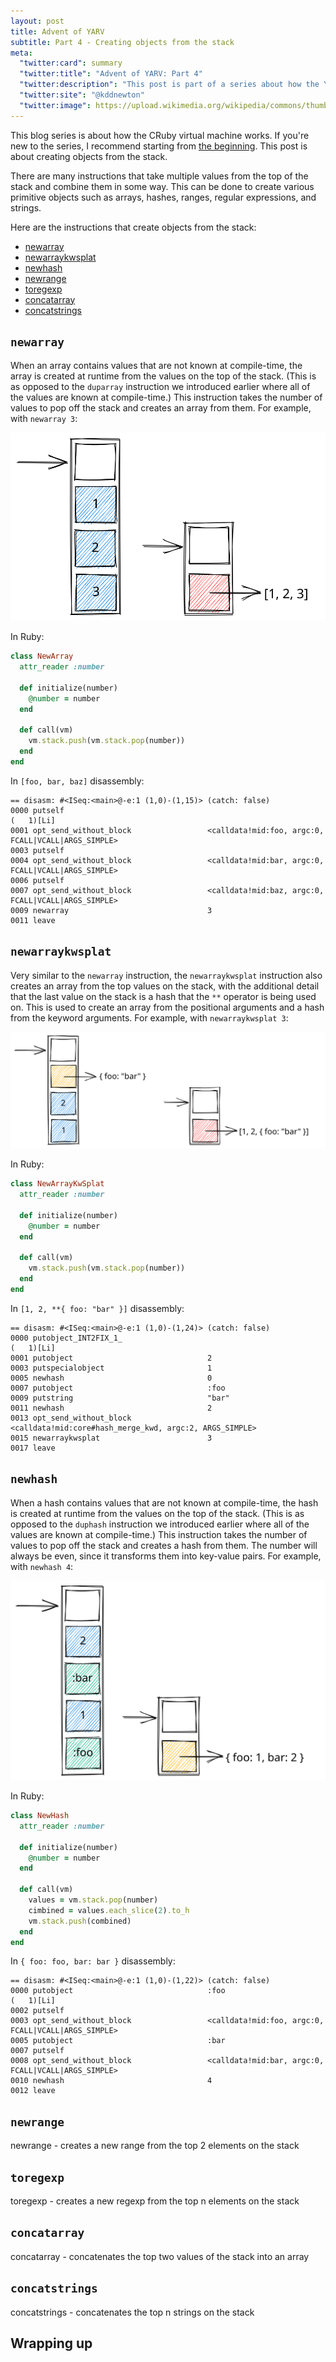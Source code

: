```yaml
---
layout: post
title: Advent of YARV
subtitle: Part 4 - Creating objects from the stack
meta:
  "twitter:card": summary
  "twitter:title": "Advent of YARV: Part 4"
  "twitter:description": "This post is part of a series about how the YARV virtual machine works."
  "twitter:site": "@kddnewton"
  "twitter:image": https://upload.wikimedia.org/wikipedia/commons/thumb/7/73/Ruby_logo.svg/1200px-Ruby_logo.svg.png
---
```


This blog series is about how the CRuby virtual machine works. If you're new to the series, I recommend starting from [the beginning](/2022/11/30/advent-of-yarv-part-0). This post is about creating objects from the stack.

There are many instructions that take multiple values from the top of the stack and combine them in some way. This can be done to create various primitive objects such as arrays, hashes, ranges, regular expressions, and strings.

Here are the instructions that create objects from the stack:

- [newarray](#newarray)
- [newarraykwsplat](#newarraykwsplat)
- [newhash](#newhash)
- [newrange](#newrange)
- [toregexp](#toregexp)
- [concatarray](#concatarray)
- [concatstrings](#concatstrings)

## `newarray`

When an array contains values that are not known at compile-time, the array is created at runtime from the values on the top of the stack. (This is as opposed to the `duparray` instruction we introduced earlier where all of the values are known at compile-time.) This instruction takes the number of values to pop off the stack and creates an array from them. For example, with `newarray 3`:

![newarray](/assets/aoy/part4-newarray.svg)

In Ruby:

```ruby
class NewArray
  attr_reader :number

  def initialize(number)
    @number = number
  end

  def call(vm)
    vm.stack.push(vm.stack.pop(number))
  end
end
```

In `[foo, bar, baz]` disassembly:

```
== disasm: #<ISeq:<main>@-e:1 (1,0)-(1,15)> (catch: false)
0000 putself                                                          (   1)[Li]
0001 opt_send_without_block                 <calldata!mid:foo, argc:0, FCALL|VCALL|ARGS_SIMPLE>
0003 putself
0004 opt_send_without_block                 <calldata!mid:bar, argc:0, FCALL|VCALL|ARGS_SIMPLE>
0006 putself
0007 opt_send_without_block                 <calldata!mid:baz, argc:0, FCALL|VCALL|ARGS_SIMPLE>
0009 newarray                               3
0011 leave
```

## `newarraykwsplat`

Very similar to the `newarray` instruction, the `newarraykwsplat` instruction also creates an array from the top values on the stack, with the additional detail that the last value on the stack is a hash that the `**` operator is being used on. This is used to create an array from the positional arguments and a hash from the keyword arguments. For example, with `newarraykwsplat 3`:

![newarraykwsplat](/assets/aoy/part4-newarraykwsplat.svg)

In Ruby:

```ruby
class NewArrayKwSplat
  attr_reader :number

  def initialize(number)
    @number = number
  end

  def call(vm)
    vm.stack.push(vm.stack.pop(number))
  end
end
```

In `[1, 2, **{ foo: "bar" }]` disassembly:

```
== disasm: #<ISeq:<main>@-e:1 (1,0)-(1,24)> (catch: false)
0000 putobject_INT2FIX_1_                                             (   1)[Li]
0001 putobject                              2
0003 putspecialobject                       1
0005 newhash                                0
0007 putobject                              :foo
0009 putstring                              "bar"
0011 newhash                                2
0013 opt_send_without_block                 <calldata!mid:core#hash_merge_kwd, argc:2, ARGS_SIMPLE>
0015 newarraykwsplat                        3
0017 leave
```

## `newhash`

When a hash contains values that are not known at compile-time, the hash is created at runtime from the values on the top of the stack. (This is as opposed to the `duphash` instruction we introduced earlier where all of the values are known at compile-time.) This instruction takes the number of values to pop off the stack and creates a hash from them. The number will always be even, since it transforms them into key-value pairs. For example, with `newhash 4`:

![newhash](/assets/aoy/part4-newhash.svg)

In Ruby:

```ruby
class NewHash
  attr_reader :number

  def initialize(number)
    @number = number
  end

  def call(vm)
    values = vm.stack.pop(number)
    cimbined = values.each_slice(2).to_h
    vm.stack.push(combined)
  end
end
```

In `{ foo: foo, bar: bar }` disassembly:

```
== disasm: #<ISeq:<main>@-e:1 (1,0)-(1,22)> (catch: false)
0000 putobject                              :foo                      (   1)[Li]
0002 putself
0003 opt_send_without_block                 <calldata!mid:foo, argc:0, FCALL|VCALL|ARGS_SIMPLE>
0005 putobject                              :bar
0007 putself
0008 opt_send_without_block                 <calldata!mid:bar, argc:0, FCALL|VCALL|ARGS_SIMPLE>
0010 newhash                                4
0012 leave
```

## `newrange`

newrange - creates a new range from the top 2 elements on the stack

## `toregexp`

toregexp - creates a new regexp from the top n elements on the stack

## `concatarray`

concatarray - concatenates the top two values of the stack into an array

## `concatstrings`

concatstrings - concatenates the top n strings on the stack

## Wrapping up
